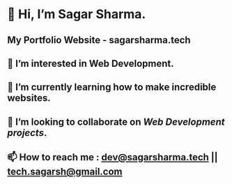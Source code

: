 # 👋 Hi, I’m Sagar Sharma.
## My Portfolio Website - sagarsharma.tech
##  👀 I’m interested in Web Development.
## 🌱 I’m currently learning how to make incredible websites.
## 💞️ I’m looking to collaborate on *Web Development projects*.
## 📫 How to reach me : dev@sagarsharma.tech || tech.sagarsh@gmail.com

<!---
sagar-io/sagar-io is a ✨ special ✨ repository because its `README.md` (this file) appears on your GitHub profile.
You can click the Preview link to take a look at your changes.
--->
